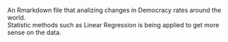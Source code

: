 An Rmarkdown file that analizing changes in Democracy rates around the world.\
Statistic methods such as Linear Regression is being applied to get more sense on the data.
